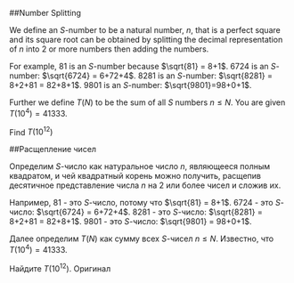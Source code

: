 ##Number Splitting


We define an $S$-number to be a natural number, $n$, that is a perfect square and its square root can be obtained by splitting the decimal representation of $n$ into 2 or more numbers then adding the numbers.


For example, 81 is an $S$-number because $\sqrt{81} = 8+1$.
6724 is an $S$-number: $\sqrt{6724} = 6+72+4$. 
8281 is an $S$-number: $\sqrt{8281} = 8+2+81 = 82+8+1$.
9801 is an $S$-number: $\sqrt{9801}=98+0+1$.


Further we define $T(N)$ to be the sum of all $S$ numbers $n\le N$. You are given $T(10^4) = 41333$.


Find $T(10^{12})$

##Расщепление чисел


Определим $S$-число как натуральное число $n$, являющееся полным квадратом, и чей квадратный корень можно получить, расщепив десятичное представление числа $n$ на 2 или более чисел и сложив их.


Например, 81 - это $S$-число, потому что $\sqrt{81} = 8+1$.
6724 - это $S$-число: $\sqrt{6724} = 6+72+4$. 
8281 - это $S$-число: $\sqrt{8281} = 8+2+81 = 82+8+1$.
9801 - это $S$-число: $\sqrt{9801} = 98+0+1$.


Далее определим $T(N)$ как сумму всех $S$-чисел $n\le N$. Известно, что $T(10^4) = 41333$.


Найдите $T(10^{12})$.
 Оригинал
